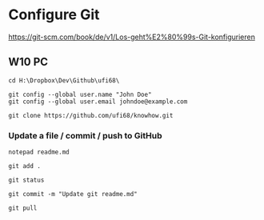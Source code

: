 # Configure Git 
https://git-scm.com/book/de/v1/Los-geht%E2%80%99s-Git-konfigurieren

## W10 PC 
```
cd H:\Dropbox\Dev\Github\ufi68\
```

``` 
git config --global user.name "John Doe"
git config --global user.email johndoe@example.com
```

```
git clone https://github.com/ufi68/knowhow.git
```

### Update a file / commit / push to GitHub


```
notepad readme.md

git add .

git status

git commit -m "Update git readme.md"

git pull
```









